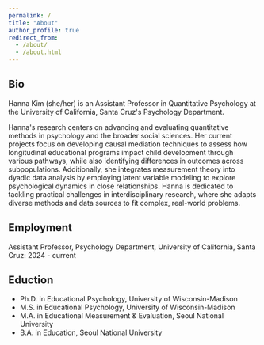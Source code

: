 ```yaml
---
permalink: /
title: "About"
author_profile: true
redirect_from: 
  - /about/
  - /about.html
---
```


Bio
------
Hanna Kim (she/her) is an Assistant Professor in Quantitative Psychology at the University of California, Santa Cruz's Psychology Department.

Hanna's research centers on advancing and evaluating quantitative methods in psychology and the broader social sciences. Her current projects focus on developing causal mediation techniques to assess how longitudinal educational programs impact child development through various pathways, while also identifying differences in outcomes across subpopulations. Additionally, she integrates measurement theory into dyadic data analysis by employing latent variable modeling to explore psychological dynamics in close relationships. Hanna is dedicated to tackling practical challenges in interdisciplinary research, where she adapts diverse methods and data sources to fit complex, real-world problems.

Employment
------
Assistant Professor, Psychology Department, University of California, Santa Cruz: 2024 - current

Eduction
------
* Ph.D. in Educational Psychology, University of Wisconsin-Madison
* M.S. in Educational Psychology, University of Wisconsin-Madison
* M.A. in Educational Measurement & Evaluation, Seoul National University
* B.A. in Education, Seoul National University

